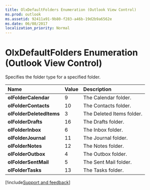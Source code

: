 ```yaml
---
title: OlxDefaultFolders Enumeration (Outlook View Control)
ms.prod: outlook
ms.assetid: 92411a91-9b80-f283-a46b-19d2b9a6562e
ms.date: 06/08/2017
localization_priority: Normal
---
```



# OlxDefaultFolders Enumeration (Outlook View Control)

Specifies the folder type for a specified folder.



|Name|Value|Description|
|:-----|:-----|:-----|
| **olFolderCalendar**|9|The Calendar folder.|
| **olFolderContacts**|10|The Contacts folder.|
| **olFolderDeletedItems**|3|The Deleted Items folder.|
| **olFolderDrafts**|16|The Drafts folder.|
| **olFolderInbox**|6|The Inbox folder.|
| **olFolderJournal**|11|The Journal folder.|
| **olFolderNotes**|12|The Notes folder.|
| **olFolderOutbox**|4|The Outbox folder.|
| **olFolderSentMail**|5|The Sent Mail folder.|
| **olFolderTasks**|13|The Tasks folder.|

[!include[Support and feedback](~/includes/feedback-boilerplate.md)]